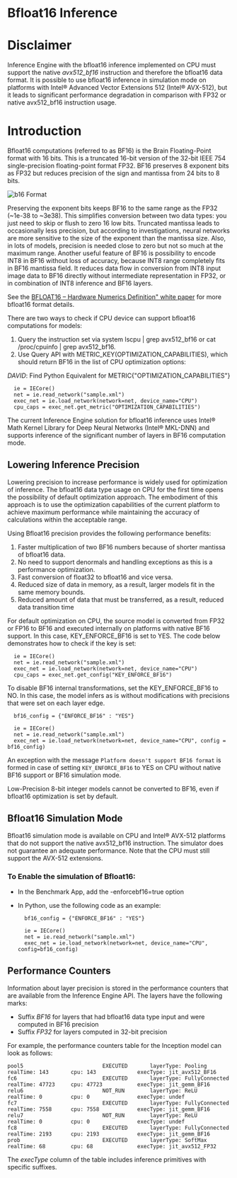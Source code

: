 # Bfloat16 Inference

# Disclaimer
Inference Engine with the bfloat16 inference implemented on CPU must support the native *avx512_bf16* instruction and therefore the bfloat16 data format. It is possible to use bfloat16 inference in simulation mode on platforms with Intel® Advanced Vector Extensions 512 (Intel® AVX-512), but it leads to significant performance degradation in comparison with FP32 or native avx512_bf16 instruction usage.

# Introduction
Bfloat16 computations (referred to as BF16) is the Brain Floating-Point format with 16 bits. This is a truncated 16-bit version of the 32-bit IEEE 754 single-precision floating-point format FP32. BF16 preserves 8 exponent bits as FP32 but reduces precision of the sign and mantissa from 24 bits to 8 bits.

![b16 Format](https://docs.openvinotoolkit.org/latest/bf16_format.png)

Preserving the exponent bits keeps BF16 to the same range as the FP32 (~1e-38 to ~3e38). This simplifies conversion between two data types: you just need to skip or flush to zero 16 low bits. Truncated mantissa leads to occasionally less precision, but according to investigations, neural networks are more sensitive to the size of the exponent than the mantissa size. Also, in lots of models, precision is needed close to zero but not so much at the maximum range. Another useful feature of BF16 is possibility to encode INT8 in BF16 without loss of accuracy, because INT8 range completely fits in BF16 mantissa field. It reduces data flow in conversion from INT8 input image data to BF16 directly without intermediate representation in FP32, or in combination of INT8 inference and BF16 layers.

See the [BFLOAT16 – Hardware Numerics Definition" white paper](https://software.intel.com/content/dam/develop/external/us/en/documents/bf16-hardware-numerics-definition-white-paper.pdf) for more bfloat16 format details.

There are two ways to check if CPU device can support bfloat16 computations for models:

1. Query the instruction set via system lscpu | grep avx512_bf16 or cat /proc/cpuinfo | grep avx512_bf16.
2. Use Query API with METRIC_KEY(OPTIMIZATION_CAPABILITIES), which should return BF16 in the list of CPU optimization options:

*DAVID*:  Find Python Equivalent for METRIC{"OPTIMIZATION_CAPABILITIES"}

<pre><code>  ie = IECore()
  net = ie.read_network("sample.xml")
  exec_net = ie.load_network(network=net, device_name="CPU")
  cpu_caps = exec_net.get_metric("OPTIMIZATION_CAPABILITIES")
</code></pre>

The current Inference Engine solution for bfloat16 inference uses Intel® Math Kernel Library for Deep Neural Networks (Intel® MKL-DNN) and supports inference of the significant number of layers in BF16 computation mode.

## Lowering Inference Precision

Lowering precision to increase performance is widely used for optimization of inference. The bfloat16 data type usage on CPU for the first time opens the possibility of default optimization approach. The embodiment of this approach is to use the optimization capabilities of the current platform to achieve maximum performance while maintaining the accuracy of calculations within the acceptable range.

Using Bfloat16 precision provides the following performance benefits:

1. Faster multiplication of two BF16 numbers because of shorter mantissa of bfloat16 data.
2. No need to support denormals and handling exceptions as this is a performance optimization.
3. Fast conversion of float32 to bfloat16 and vice versa.
4. Reduced size of data in memory, as a result, larger models fit in the same memory bounds.
5. Reduced amount of data that must be transferred, as a result, reduced data transition time

For default optimization on CPU, the source model is converted from FP32 or FP16 to BF16 and executed internally on platforms with native BF16 support. In this case, KEY_ENFORCE_BF16 is set to YES. The code below demonstrates how to check if the key is set:

<pre><code>  ie = IECore()
  net = ie.read_network("sample.xml")
  exec_net = ie.load_network(network=net, device_name="CPU")
  cpu_caps = exec_net.get_config("KEY_ENFORCE_BF16")
</code></pre>

To disable BF16 internal transformations, set the KEY_ENFORCE_BF16 to NO. In this case, the model infers as is without modifications with precisions that were set on each layer edge.

<pre><code>  bf16_config = {"ENFORCE_BF16" : "YES"}

  ie = IECore()
  net = ie.read_network("sample.xml")
  exec_net = ie.load_network(network=net, device_name="CPU", config = bf16_config)
</code></pre>
  
An exception with the message `Platform doesn't support BF16 format` is formed in case of setting `KEY_ENFORCE_BF16` to YES on CPU without native BF16 support or BF16 simulation mode.

Low-Precision 8-bit integer models cannot be converted to BF16, even if bfloat16 optimization is set by default.
  
## Bfloat16 Simulation Mode

Bfloat16 simulation mode is available on CPU and Intel® AVX-512 platforms that do not support the native avx512_bf16 instruction. The simulator does not guarantee an adequate performance. Note that the CPU must still support the AVX-512 extensions.

### To Enable the simulation of Bfloat16:

* In the Benchmark App, add the -enforcebf16=true option
* In Python, use the following code as an example:

  <pre><code>  bf16_config = {"ENFORCE_BF16" : "YES"}

    ie = IECore()
    net = ie.read_network("sample.xml")
    exec_net = ie.load_network(network=net, device_name="CPU", config=bf16_config)
  </code></pre>

## Performance Counters

Information about layer precision is stored in the performance counters that are available from the Inference Engine API. The layers have the following marks:

* Suffix *BF16* for layers that had bfloat16 data type input and were computed in BF16 precision
* Suffix *FP32* for layers computed in 32-bit precision

For example, the performance counters table for the Inception model can look as follows:

<pre><code>pool5                         EXECUTED       layerType: Pooling            realTime: 143       cpu: 143             execType: jit_avx512_BF16
fc6                           EXECUTED       layerType: FullyConnected     realTime: 47723     cpu: 47723           execType: jit_gemm_BF16
relu6                         NOT_RUN        layerType: ReLU               realTime: 0         cpu: 0               execType: undef
fc7                           EXECUTED       layerType: FullyConnected     realTime: 7558      cpu: 7558            execType: jit_gemm_BF16
relu7                         NOT_RUN        layerType: ReLU               realTime: 0         cpu: 0               execType: undef
fc8                           EXECUTED       layerType: FullyConnected     realTime: 2193      cpu: 2193            execType: jit_gemm_BF16
prob                          EXECUTED       layerType: SoftMax            realTime: 68        cpu: 68              execType: jit_avx512_FP32
</code></pre>

The *execType* column of the table includes inference primitives with specific suffixes.









